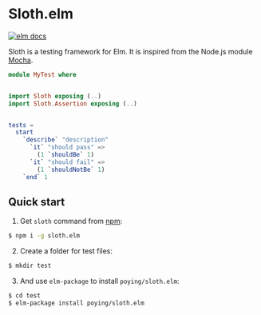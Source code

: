 Sloth.elm
=========

[![elm docs](https://img.shields.io/badge/elm--docs-1.0.0-60B5CC.svg)](http://package.elm-lang.org/packages/poying/sloth.elm/1.0.0/)

Sloth is a testing framework for Elm. It is inspired from the Node.js module [Mocha](https://github.com/mochajs/mocha).

```elm
module MyTest where


import Sloth exposing (..)
import Sloth.Assertion exposing (..)


tests =
  start
    `describe` "description"
      `it` "should pass" =>
        (1 `shouldBe` 1)
      `it` "should fail" =>
        (1 `shouldNotBe` 1)
    `end` 1
```

## Quick start

1. Get `sloth` command from [npm](http://npmjs.org):

```bash
$ npm i -g sloth.elm
```

2. Create a folder for test files:

```bash
$ mkdir test
```

3. And use `elm-package` to install `poying/sloth.elm`:

```bash
$ cd test
$ elm-package install poying/sloth.elm
```

